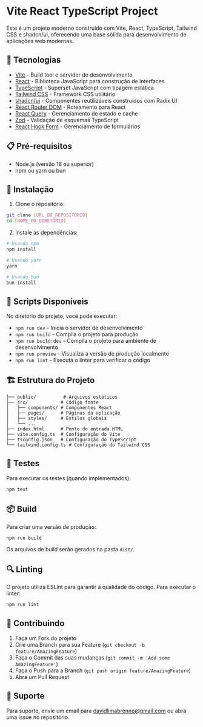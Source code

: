 # Vite React TypeScript Project

Este é um projeto moderno construído com Vite, React, TypeScript, Tailwind CSS e shadcn/ui, oferecendo uma base sólida para desenvolvimento de aplicações web modernas.

## 🚀 Tecnologias

- [Vite](https://vitejs.dev/) - Build tool e servidor de desenvolvimento
- [React](https://reactjs.org/) - Biblioteca JavaScript para construção de interfaces
- [TypeScript](https://www.typescriptlang.org/) - Superset JavaScript com tipagem estática
- [Tailwind CSS](https://tailwindcss.com/) - Framework CSS utilitário
- [shadcn/ui](https://ui.shadcn.com/) - Componentes reutilizáveis construídos com Radix UI
- [React Router DOM](https://reactrouter.com/) - Roteamento para React
- [React Query](https://tanstack.com/query/latest) - Gerenciamento de estado e cache
- [Zod](https://zod.dev/) - Validação de esquemas TypeScript
- [React Hook Form](https://react-hook-form.com/) - Gerenciamento de formulários

## 📋 Pré-requisitos

- Node.js (versão 18 ou superior)
- npm ou yarn ou bun

## 🔧 Instalação

1. Clone o repositório:
```bash
git clone [URL_DO_REPOSITÓRIO]
cd [NOME_DO_DIRETÓRIO]
```

2. Instale as dependências:
```bash
# Usando npm
npm install

# Usando yarn
yarn

# Usando bun
bun install
```

## 🚀 Scripts Disponíveis

No diretório do projeto, você pode executar:

- `npm run dev` - Inicia o servidor de desenvolvimento
- `npm run build` - Compila o projeto para produção
- `npm run build:dev` - Compila o projeto para ambiente de desenvolvimento
- `npm run preview` - Visualiza a versão de produção localmente
- `npm run lint` - Executa o linter para verificar o código

## 🏗️ Estrutura do Projeto

```
├── public/          # Arquivos estáticos
├── src/            # Código fonte
│   ├── components/ # Componentes React
│   ├── pages/      # Páginas da aplicação
│   ├── styles/     # Estilos globais
│   └── ...
├── index.html      # Ponto de entrada HTML
├── vite.config.ts  # Configuração do Vite
├── tsconfig.json   # Configuração do TypeScript
└── tailwind.config.ts # Configuração do Tailwind CSS
```

## 🧪 Testes

Para executar os testes (quando implementados):
```bash
npm test
```

## 📦 Build

Para criar uma versão de produção:

```bash
npm run build
```

Os arquivos de build serão gerados na pasta `dist/`.

## 🔍 Linting

O projeto utiliza ESLint para garantir a qualidade do código. Para executar o linter:

```bash
npm run lint
```

## 🤝 Contribuindo

1. Faça um Fork do projeto
2. Crie uma Branch para sua Feature (`git checkout -b feature/AmazingFeature`)
3. Faça o Commit das suas mudanças (`git commit -m 'Add some AmazingFeature'`)
4. Faça o Push para a Branch (`git push origin feature/AmazingFeature`)
5. Abra um Pull Request



## 📧 Suporte

Para suporte, envie um email para davidlimabrenno@gmail.com ou abra uma issue no repositório.
